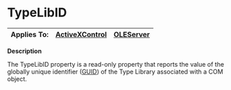 




<h1 class="heading"><span class="name">TypeLibID</span></h1>

| Applies To: | [ActiveXControl](./activexcontrol.md) | [OLEServer](./oleserver.md) |
| --- | --- | ---  |


**Description**


The TypeLibID property is a read-only property that reports the value of the globally unique identifier ([GUID](../Miscellaneous/Globally%20Unique%20Identifier%20GUID.htm)) of the Type Library associated with a COM object.



